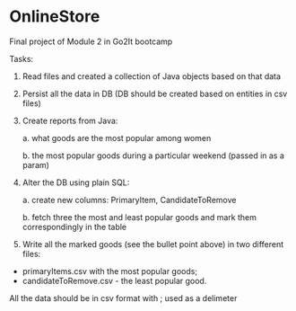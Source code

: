 # OnlineStore
Final project of Module 2 in Go2It bootcamp

Tasks:

1.	Read files and created a collection of Java objects based on that data

2.	Persist all the data in DB (DB should be created based on entities in csv files)

3.	Create reports from Java:

     a.	what goods are the most popular among women

     b.	the most popular goods during a particular weekend (passed in as a param)

4.	Alter the DB using plain SQL:

     a.	create new columns: PrimaryItem, CandidateToRemove

     b.	fetch three the most and least popular goods and mark them correspondingly in the table

5.	Write all the marked goods (see the bullet point above) in two different files: 
-	primaryItems.csv with the most popular goods; 
-	candidateToRemove.csv - the least popular good. 

All the data should be in csv format with ; used as a delimeter

